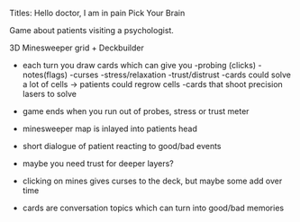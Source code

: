 Titles:
	Hello doctor, I am in pain
	Pick Your Brain

Game about patients visiting a psychologist.

3D Minesweeper grid + Deckbuilder
  - each turn you draw cards which can give you 
	-probing (clicks)
	-notes(flags)
	-curses
	-stress/relaxation
	-trust/distrust
	-cards could solve a lot of cells
	-> patients could regrow cells
	-cards that shoot precision lasers to solve

  - game ends when you run out of probes, stress or trust meter

  - minesweeper map is inlayed into patients head
  - short dialogue of patient reacting to good/bad events
  - maybe you need trust for deeper layers?
  - clicking on mines gives curses to the deck, 
	but maybe some add over time
  - cards are conversation topics which can 
	turn into good/bad memories
